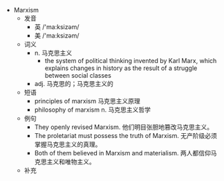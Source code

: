 - Marxism
  - 发音
    - 英 /'ma:ksizəm/
    - 美 /'ma:ksizəm/
  - 词义
    - n. 马克思主义
      - the system of political thinking invented by Karl Marx, which explains changes in history as the result of a struggle between social classes
    - adj. 马克思的；马克思主义的
  - 短语
    - principles of marxism 马克思主义原理
    - philosophy of marxism n. 马克思主义哲学
  - 例句
    - They openly revised Marxism. 他们明目张胆地篡改马克思主义。
    - The proletariat must possess the truth of Marxism. 无产阶级必须掌握马克思主义的真理。
    - Both of them believed in Marxism and materialism. 两人都信仰马克思主义和唯物主义。
  - 补充
